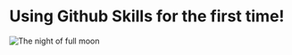# Using Github Skills for the first time!

![The night of full moon](https://vimalchandran.com/wp-content/uploads/2021/08/VimalChandran_NFT-1.jpg)
